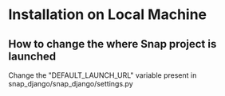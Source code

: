 Installation on Local Machine
=============================

How to change the where Snap project is launched
------------------------------------------------

Change the "DEFAULT_LAUNCH_URL" variable present in snap_django/snap_django/settings.py


